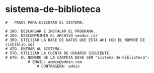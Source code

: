 # sistema-de-biblioteca

    #	PASOS PARA EJECUTAR EL SISTEMA:

    # 1RO. DESCARGAR E INSTALAR EL PROGRAMA.
    # 2DO. DESCOMPRIMIR EL ARCHIVO vendor.rar 
    # 3RO. UTILIZAR LA BASE DE DATOS QUE ESTA AHI CON EL NOMBRE DE sisbiblio.sql 
    # 4TO. ENTRAR AL SISTEMA.
    # 5TO. UTILIZAR LA CUENTA DE USUARIO SIGUIENTE: 
    # 6TO. EL NOMBRE DE LA CARPETA DEVE SER "sistema-de-biblioteca":
		      #	EMAIL: admin@admin.com
	      	      #	CONTRASEÑA: admin
    

